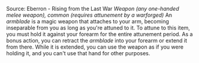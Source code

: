 Source: Eberron - Rising from the Last War
*Weapon (any one-handed melee weapon), common (requires attunement by a warforged)*
An *armblade* is a magic weapon that attaches to your arm, becoming inseparable from you as long as you're attuned to it. To attune to this item, you must hold it against your forearm for the entire attunement period.
As a bonus action, you can retract the *armblade* into your forearm or extend it from there. While it is extended, you can use the weapon as if you were holding it, and you can't use that hand for other purposes.